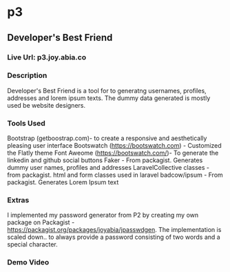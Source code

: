 # p3


## Developer's Best Friend
### Live Url: p3.joy.abia.co

### Description
Developer's Best Friend is a tool for to generatng usernames, profiles, addresses and lorem ipsum texts.
The dummy data generated is  mostly used be website designers.


### Tools Used
Bootstrap (getboostrap.com)- to create a responsive and aesthetically pleasing user interface
Bootswatch (https://bootswatch.com) - Customized the Flatly theme
Font Aweome (https://bootswatch.com/)- To generate the linkedin and github social buttons
Faker - From packagist. Generates dummy user names, profiles and addresses
LaravelCollective classes - from packagist. html and form classes used in laravel
badcow/ipsum - From packagist. Generates Lorem Ipsum text

### Extras 
I implemented my password generator from P2 by creating my own package on Packagist - https://packagist.org/packages/joyabia/jpasswdgen. The implementation is scaled down.. to always provide a password consisting of two words and a special character.

### Demo Video